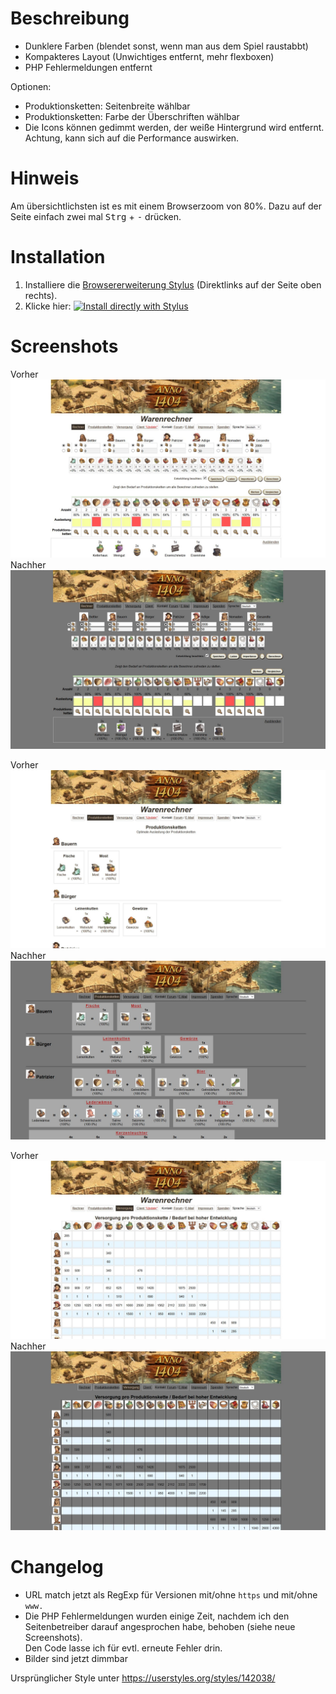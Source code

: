 # Beschreibung

- Dunklere Farben (blendet sonst, wenn man aus dem Spiel raustabbt)
- Kompakteres Layout (Unwichtiges entfernt, mehr flexboxen)
- PHP Fehlermeldungen entfernt

Optionen:
- Produktionsketten: Seitenbreite wählbar
- Produktionsketten: Farbe der Überschriften wählbar
- Die Icons können gedimmt werden, der weiße Hintergrund wird entfernt. Achtung, kann sich auf die Performance auswirken.

# Hinweis

Am übersichtlichsten ist es mit einem Browserzoom von 80%. Dazu auf der Seite einfach zwei mal <kbd>Strg</kbd> + <kbd>-</kbd> drücken.

# Installation

1. Installiere die [Browsererweiterung Stylus](https://add0n.com/stylus.html) (Direktlinks auf der Seite oben rechts).
2. Klicke hier: [![Install directly with Stylus](https://img.shields.io/badge/Install%20directly%20with-Stylus-238b8b.svg)](https://raw.githubusercontent.com/stonecrusher/stylus-UserCSS/master/anno1404rechner/anno1404rechner.user.css)

# Screenshots

Vorher
![1](./screenshots/42376555-d3b56680-811f-11e8-9816-8201bc142b1b.jpg)
Nachher
![2](./screenshots/42376556-d3d668a8-811f-11e8-95bd-9ec2f60a1d1f.jpg)

Vorher
![7](./screenshots/42378709-8979dbba-8128-11e8-8eb5-e61539cbd60e.jpg)
Nachher
![8](./screenshots/42378708-895d2240-8128-11e8-9cff-6e1932412eb9.jpg)

Vorher
![5](./screenshots/42376552-d375154e-811f-11e8-94fb-89499f85f30c.jpg)
Nachher
![6](./screenshots/42376554-d397b702-811f-11e8-92a4-79148f2e02eb.jpg)

# Changelog

- URL match jetzt als RegExp für Versionen mit/ohne `https` und mit/ohne `www.`
- Die PHP Fehlermeldungen wurden einige Zeit, nachdem ich den Seitenbetreiber darauf angesprochen habe, behoben (siehe neue Screenshots).  
  Den Code lasse ich für evtl. erneute Fehler drin.
- Bilder sind jetzt dimmbar

Ursprünglicher Style unter https://userstyles.org/styles/142038/
